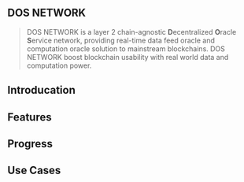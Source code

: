 ## DOS NETWORK
> DOS NETWORK is a layer 2 chain-agnostic **D**ecentralized **O**racle **S**ervice network, providing real-time data feed oracle and computation oracle solution to mainstream blockchains. DOS NETWORK boost blockchain usability with real world data and computation power.

## Introducation


## Features
 

## Progress


## Use Cases


